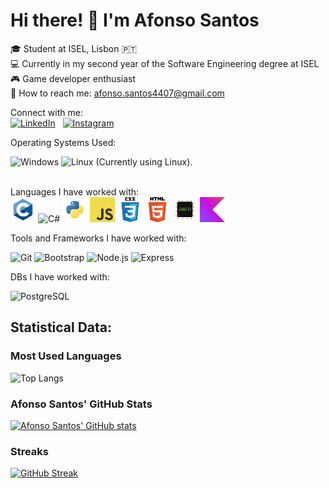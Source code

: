 # Hi there! 👋 I'm Afonso Santos

🎓 Student at ISEL, Lisbon 🇵🇹  
💻 Currently in my second year of the Software Engineering degree at ISEL  
🎮 Game developer enthusiast  
📧 How to reach me: afonso.santos4407@gmail.com  

Connect with me:  
[![LinkedIn](https://img.shields.io/badge/LinkedIn-0077B5?style=for-the-badge&logo=linkedin&logoColor=white)](https://www.linkedin.com/in/afonso-santos-174a26271/) &nbsp; [![Instagram](https://img.shields.io/badge/Instagram-E4405F?style=for-the-badge&logo=instagram&logoColor=white)](https://www.instagram.com/afonso_santos.44/)


Operating Systems Used:

<div align="left">
  <img src="https://upload.wikimedia.org/wikipedia/commons/thumb/0/05/Windows_10_Logo.svg/200px-Windows_10_Logo.svg.png" alt="Windows" width="50">
  <img src="https://upload.wikimedia.org/wikipedia/commons/thumb/3/35/Tux.svg/1024px-Tux.svg.png" alt="Linux" width="30"> (Currently using Linux).
</div>

<br/> 

Languages I have worked with:  
<img src="https://raw.githubusercontent.com/github/explore/master/topics/c/c.png" alt="C" width="40">
<img src="https://i.imgur.com/JvrQxDi.png" alt="C#" width="35">
<img src="https://raw.githubusercontent.com/github/explore/master/topics/python/python.png" alt="Python" width="40">
<img src="https://raw.githubusercontent.com/github/explore/master/topics/javascript/javascript.png" alt="JavaScript" width="40">
<img src="https://raw.githubusercontent.com/github/explore/master/topics/css/css.png" alt="CSS" width="40">
<img src="https://raw.githubusercontent.com/github/explore/master/topics/html/html.png" alt="HTML" width="40">
<img src="https://raw.githubusercontent.com/github/explore/master/topics/assembly/assembly.png" alt="Assembly" width="40">
<img src="https://raw.githubusercontent.com/github/explore/master/topics/kotlin/kotlin.png" alt="Kotlin" width="40">


Tools and Frameworks I have worked with:

<img src="https://upload.wikimedia.org/wikipedia/commons/thumb/e/e0/Git-logo.svg/1280px-Git-logo.svg.png" alt="Git" width="40">  <img src="https://upload.wikimedia.org/wikipedia/commons/thumb/b/b2/Bootstrap_logo.svg/1024px-Bootstrap_logo.svg.png" alt="Bootstrap" width="40">  <img src="https://upload.wikimedia.org/wikipedia/commons/thumb/d/d9/Node.js_logo.svg/1280px-Node.js_logo.svg.png" alt="Node.js" width="40">  <img src="https://upload.wikimedia.org/wikipedia/commons/thumb/6/64/Expressjs.png/1280px-Expressjs.png" alt="Express" width="40">
 

DBs I have worked with: 

<img src="https://upload.wikimedia.org/wikipedia/commons/thumb/2/29/Postgresql_elephant.svg/1280px-Postgresql_elephant.svg.png" alt="PostgreSQL" width="40">


## Statistical Data:

### Most Used Languages
![Top Langs](https://github-readme-stats.vercel.app/api/top-langs/?username=AfonsoSantos44&layout=compact&langs_count=5&theme=dark)

### Afonso Santos' GitHub Stats  

[![Afonso Santos' GitHub stats](https://github-readme-stats.vercel.app/api?username=AfonsoSantos44&show_icons=true&theme=dark)](https://github.com/AfonsoSantos44/github-readme-stats)

### Streaks  
[![GitHub Streak](https://streak-stats.demolab.com/?user=AfonsoSantos44&theme=dark)](https://git.io/streak-stats)
